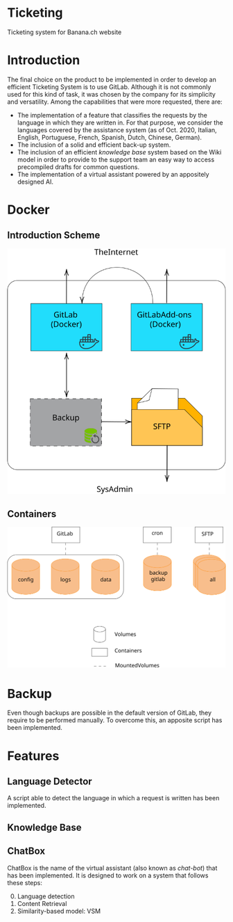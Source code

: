 # Ticketing
Ticketing system for Banana.ch website

# Introduction
The final choice on the product to be implemented in order to develop an efficient Ticketing System is to use GitLab. Although it is not commonly used for this kind of task, it was chosen by the company for its simplicity and versatility. Among the capabilities that were more requested, there are:

- The implementation of a feature that classifies the requests by the language in which they are written in. For that purpose, we consider the languages covered by the assistance system (as of Oct. 2020, Italian, English, Portuguese, French, Spanish, Dutch, Chinese, German).
- The inclusion of a solid and efficient back-up system.  
- The inclusion of an efficient _knowledge base_ system based on the Wiki model in order to provide to the support team an easy way to access precompiled drafts for common questions.
- The implementation of a virtual assistant powered by an appositely designed AI.

# Docker
## Introduction Scheme
<p align="center"><img src="docs/figure1.svg"></p>

## Containers
<p align="center"><img src="docs/figure2.svg"></p>

# Backup
Even though backups are possible in the default version of GitLab, they require to be performed manually. To overcome this, an apposite script has been implemented.

# Features
## Language Detector
A script able to detect the language in which a request is written has been implemented.

## Knowledge Base

## ChatBox
ChatBox is the name of the virtual assistant (also known as _chat-bot_) that has been implemented. It is designed to work on a system that follows these steps:

0. Language detection
1. Content Retrieval
2. Similarity-based model: VSM
